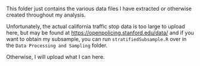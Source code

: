 This folder just contains the various data files I have extracted or otherwise created throughout my analysis. 

Unfortunately, the actual california traffic stop data is too large to upload here, but may be found at https://openpolicing.stanford.edu/data/ and if you want to obtain my subsample, you can run `stratifiedSubsample.R` over in the `Data Processing and Sampling` folder. 

Otherwise, I will upload what I can here.
